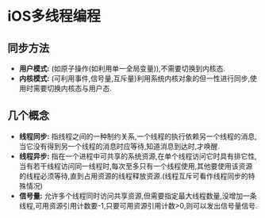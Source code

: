 # iOS多线程编程  
## 同步方法
* __用户模式:__ (如原子操作(如利用单一全局变量)),不需要切换到内核态.  
* __内核模式:__ (可利用事件,信号量,互斥量)利用系统内核对象的但一性进行同步,使用时需要切换内核态与用户态.  

## 几个概念
* __线程同步:__ 指线程之间的一种制约关系,一个线程的执行依赖另一个线程的消息,当它没有得到另一个线程的消息时应等待,知道消息到达时,才唤醒.
* __线程异步:__ 指在一个进程中可共享的系统资源,在单个线程访问它时具有排它性,当有若干线程访问同一线程时,每次至多只有一个线程使用,其他要使用该资源的线程必须等待,直到占用资源的线程释放资源.(线程互斥可看作线程同步的特殊情况)  
* __信号量:__ 允许多个线程同时访问共享资源,但需要指定最大线程数量,没增加一条线程,可用资源引用计数要-1,只要可用资源引用计数>0,则可以发出信号量信号.  


